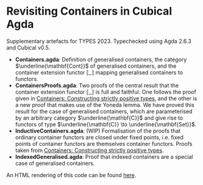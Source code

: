 # Revisiting Containers in Cubical Agda

Supplementary artefacts for TYPES 2023. Typechecked using Agda 2.6.3 and Cubical v0.5.

- **Containers.agda**: Definition of generalised containers, the category $\underline{\mathbf{Cont}}$ of generalised containers, and the container extension functor ⟦\_⟧ mapping generalised containers to functors.
- **ContainersProofs.agda**: Two proofs of the central result that the container extension functor ⟦\_⟧ is full and faithful. One follows the proof given in [Containers: Constructing strictly positive types](https://www.sciencedirect.com/science/article/pii/S0304397505003373), and the other is a new proof that makes use of the Yoneda lemma. We have proved this result for the case of generalised containers, which are parameterised by an arbitrary category $\underline{\mathbf{C}}$ and give rise to functors of type $\underline{\mathbf{C}} \to \underline{\mathbf{Set}}$.
- **InductiveContainers.agda**: (WIP) Formalisation of the proofs that ordinary container functors are closed under fixed points, i.e. fixed points of container functors are themselves container functors. Proofs taken from [Containers: Constructing strictly positive types](https://www.sciencedirect.com/science/article/pii/S0304397505003373).
- **IndexedGeneralised.agda**: Proof that indexed containers are a special case of generalised containers.

An HTML rendering of this code can be found [here](https://stefaniatadama.com/agda_html/GeneralisedContainers.html).
